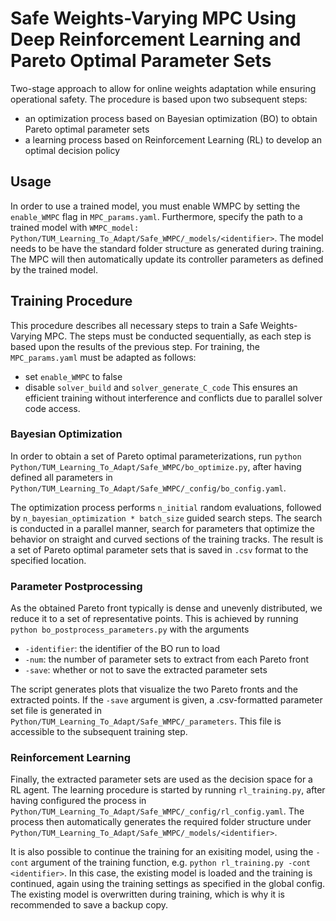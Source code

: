 # Safe Weights-Varying MPC Using Deep Reinforcement Learning and Pareto Optimal Parameter Sets

Two-stage approach to allow for online weights adaptation while ensuring operational safety. The procedure is based upon two subsequent steps:
- an optimization process based on Bayesian optimization (BO) to obtain Pareto optimal parameter sets
- a learning process based on Reinforcement Learning (RL) to develop an optimal decision policy


## Usage

In order to use a trained model, you must enable WMPC by setting the ```enable_WMPC``` flag in ```MPC_params.yaml```. Furthermore, specify the path to a trained model with ```WMPC_model: Python/TUM_Learning_To_Adapt/Safe_WMPC/_models/<identifier>```. The model needs to be have the standard folder structure as generated during training. The MPC will then automatically update its controller parameters as defined by the trained model.


## Training Procedure

This procedure describes all necessary steps to train a Safe Weights-Varying MPC. The steps must be conducted sequentially, as each step is based upon the results of the previous step. For training, the ```MPC_params.yaml``` must be adapted as follows:
- set ```enable_WMPC``` to false
- disable ```solver_build``` and ```solver_generate_C_code```
This ensures an efficient training without interference and conflicts due to parallel solver code access.

### Bayesian Optimization

In order to obtain a set of Pareto optimal parameterizations, run ```python Python/TUM_Learning_To_Adapt/Safe_WMPC/bo_optimize.py```, after having defined all parameters in ```Python/TUM_Learning_To_Adapt/Safe_WMPC/_config/bo_config.yaml```.

The optimization process performs ```n_initial``` random evaluations, followed by ```n_bayesian_optimization * batch_size``` guided search steps. The search is conducted in a parallel manner, search for parameters that optimize the behavior on straight and curved sections of the training tracks. The result is a set of Pareto optimal parameter sets that is saved in ```.csv``` format to the specified location.

### Parameter Postprocessing

As the obtained Pareto front typically is dense and unevenly distributed, we reduce it to a set of representative points. This is achieved by running ```python bo_postprocess_parameters.py``` with the arguments

- ```-identifier```: the identifier of the BO run to load
- ```-num```: the number of parameter sets to extract from each Pareto front
- ```-save```: whether or not to save the extracted parameter sets

The script generates plots that visualize the two Pareto fronts and the extracted points. If the ```-save``` argument is given, a .csv-formatted parameter set file is generated in ```Python/TUM_Learning_To_Adapt/Safe_WMPC/_parameters```. This file is accessible to the subsequent training step.

### Reinforcement Learning

Finally, the extracted parameter sets are used as the decision space for a RL agent. The learning procedure is started by running ```rl_training.py```, after having configured the process in ```Python/TUM_Learning_To_Adapt/Safe_WMPC/_config/rl_config.yaml```. The process then automatically generates the required folder structure under ```Python/TUM_Learning_To_Adapt/Safe_WMPC/_models/<identifier>```.

It is also possible to continue the training for an exisiting model, using the ```-cont``` argument of the training function, e.g. ```python rl_training.py -cont <identifier>```. In this case, the existing model is loaded and the training is continued, again using the training settings as specified in the global config. The existing model is overwritten during training, which is why it is recommended to save a backup copy.
